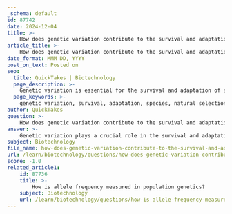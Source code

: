 ```yaml
---
_schema: default
id: 87742
date: 2024-12-04
title: >-
    How does genetic variation contribute to the survival and adaptation of species?
article_title: >-
    How does genetic variation contribute to the survival and adaptation of species?
date_format: MMM DD, YYYY
post_on_text: Posted on
seo:
  title: QuickTakes | Biotechnology
  page_description: >-
    Genetic variation is essential for the survival and adaptation of species by providing the necessary diversity for natural selection, enabling ecosystems to withstand environmental changes, and influencing conservation strategies.
  page_keywords: >-
    genetic variation, survival, adaptation, species, natural selection, environmental changes, genetic diversity, population resilience, mutations, gene flow, genetic drift, founder effect, conservation biology, agriculture, ecosystem resilience
author: QuickTakes
question: >-
    How does genetic variation contribute to the survival and adaptation of species?
answer: >-
    Genetic variation plays a crucial role in the survival and adaptation of species by providing the raw material for evolution and enabling populations to respond to environmental changes. Here are several key ways in which genetic variation contributes to these processes:\n\n1. **Adaptability to Environmental Changes**: Genetic diversity within a population allows for a range of traits that can be advantageous under varying environmental conditions. For instance, if a population faces a new disease or a change in climate, individuals with genetic traits that confer resistance or adaptability are more likely to survive and reproduce. This is evident in species like the cheetah, which suffers from low genetic diversity, making it more vulnerable to diseases and less capable of adapting to environmental changes.\n\n2. **Natural Selection**: Genetic variation is essential for natural selection to occur. Different genotypes within a population may exhibit varying fitness levels in response to environmental pressures. As relative allele frequencies change, the traits associated with those alleles can become more or less common, leading to evolutionary changes over generations. This process ensures that beneficial traits are passed on, enhancing the population's overall fitness.\n\n3. **Population Resilience**: Genetic diversity contributes to the resilience of ecosystems and species. A genetically diverse population is less likely to be wiped out by a single disease or environmental change, as some individuals may possess traits that allow them to survive. This diversity is crucial for the long-term sustainability of species and ecosystems.\n\n4. **Mechanisms of Genetic Variation**: Genetic variation arises from several mechanisms, including mutations, gene flow, and genetic drift. Mutations introduce new alleles into a population, while gene flow can enhance genetic diversity by introducing alleles from other populations. Genetic drift, particularly in small populations, can lead to significant changes in allele frequencies, which may impact the population's adaptability.\n\n5. **Founder Effect**: The founder effect occurs when a small group of individuals establishes a new population. This can lead to reduced genetic diversity and can influence the population's ability to adapt to new environments. However, if the founding population possesses advantageous traits, these can become prevalent in the new population, potentially aiding in its survival.\n\n6. **Practical Applications**: Understanding genetic variation is vital in fields such as conservation biology, agriculture, and medicine. For example, conservation efforts often focus on maintaining genetic diversity to ensure the survival of endangered species. In agriculture, breeding programs aim to enhance genetic diversity to improve crop resilience against pests and diseases.\n\nIn summary, genetic variation is fundamental to the adaptability and survival of species, enabling them to cope with environmental changes and ensuring the resilience of ecosystems. Without genetic diversity, populations may struggle to survive in the face of challenges, highlighting the importance of preserving genetic variation in both natural and managed environments.
subject: Biotechnology
file_name: how-does-genetic-variation-contribute-to-the-survival-and-adaptation-of-species.md
url: /learn/biotechnology/questions/how-does-genetic-variation-contribute-to-the-survival-and-adaptation-of-species
score: -1.0
related_article1:
    id: 87736
    title: >-
        How is allele frequency measured in population genetics?
    subject: Biotechnology
    url: /learn/biotechnology/questions/how-is-allele-frequency-measured-in-population-genetics
---
```


&nbsp;